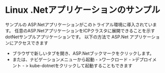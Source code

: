 # Linux .Netアプリケーションのサンプル

サンプルの ASP.Netアプリケーションがこのトライアル環境に導入されています。
任意のASP.NetアプリケーションをICPクラスタに展開できることを示すdotNetサンプルアプリケーションです。
以下の方法で ASP.Net アプリケーションにアクセスできます 

- ブラウザで新しいタブを開き、ASP.Netブックマークをクリックします。
- または、ナビゲーションメニューから起動 - >ワークロード - >デプロイメント - > kube-dotnetをクリックして起動することもできます
